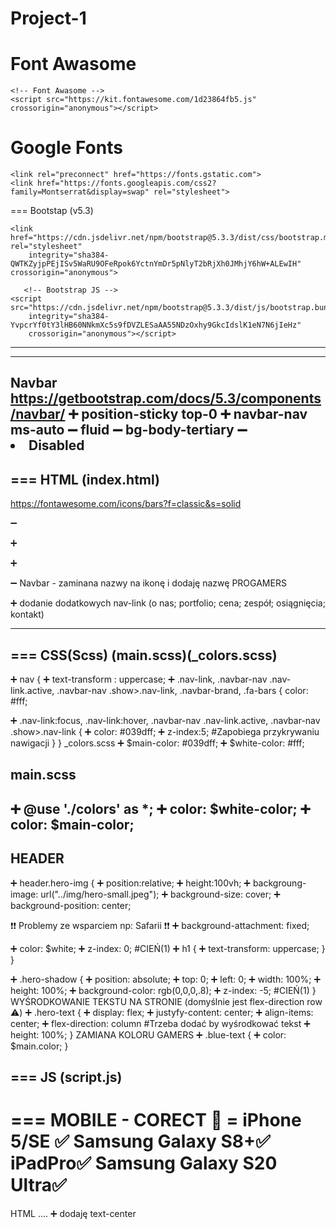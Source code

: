 # Project-1

Font Awasome 
===
    <!-- Font Awasome -->
    <script src="https://kit.fontawesome.com/1d23864fb5.js" crossorigin="anonymous"></script>

Google Fonts 
===
   <!-- Google - Font -->
    <link rel="preconnect" href="https://fonts.gstatic.com">
    <link href="https://fonts.googleapis.com/css2?family=Montserrat&display=swap" rel="stylesheet">
===
Bootstap (v5.3)
   <!--Bootstrap CSS  -->
    <link href="https://cdn.jsdelivr.net/npm/bootstrap@5.3.3/dist/css/bootstrap.min.css" rel="stylesheet"
        integrity="sha384-QWTKZyjpPEjISv5WaRU9OFeRpok6YctnYmDr5pNlyT2bRjXh0JMhjY6hW+ALEwIH" crossorigin="anonymous">

       <!-- Bootstrap JS -->
    <script src="https://cdn.jsdelivr.net/npm/bootstrap@5.3.3/dist/js/bootstrap.bundle.min.js"
        integrity="sha384-YvpcrYf0tY3lHB60NNkmXc5s9fDVZLESaAA55NDzOxhy9GkcIdslK1eN7N6jIeHz"
        crossorigin="anonymous"></script> 
---

---
Navbar
https://getbootstrap.com/docs/5.3/components/navbar/
➕ position-sticky top-0
➕ navbar-nav ms-auto
➖ fluid
➖ bg-body-tertiary
➖                    <li class="nav-item">
                        <a class="nav-link disabled" aria-disabled="true">Disabled</a>
                    </li>
---


===
HTML (index.html)
---
https://fontawesome.com/icons/bars?f=classic&s=solid

➖                   <span class="navbar-toggler-icon"></span>

➕                   <i class="fa-solid fa-bars"></i>

➕               <i class="fa-solid fa-headset"></i>

➖ Navbar - zaminana nazwy na ikonę i dodaję nazwę PROGAMERS

➕  dodanie dodatkowych nav-link (o nas; portfolio; cena; zespół; osiągnięcia; kontakt)

---

===
CSS(Scss) (main.scss)(_colors.scss)
---
➕                     nav {
➕                       text-transform : uppercase;
➕                       .nav-link, .navbar-nav .nav-link.active, .navbar-nav .show>.nav-link, .navbar-brand, .fa-bars {
                            color: #fff;
                    
➕                        .nav-link:focus, .nav-link:hover, .navbar-nav .nav-link.active, .navbar-nav .show>.nav-link {
➕                         color: #039dff;
➕                         z-index:5;       #Zapobiega przykrywaniu nawigacji
                          }
                      }
_colors.scss
➕         $main-color: #039dff;
➕         $white-color: #fff;

main.scss
---
➕      @use './colors' as *;
➕         color: $white-color;
➕          color: $main-color;
---
HEADER
---
➕    header.hero-img {
➕        position:relative;
➕        height:100vh;
➕        backgroung-image: url("../img/hero-small.jpeg");
➕        background-size: cover;
➕         background-position: center;

 ❗❗ Problemy ze wsparciem np: Safarii ❗❗
➕        background-attachment: fixed;
  
➕         color: $white;
➕        z-index: 0;    #CIEŃ(1)
➕         h1 {
➕             text-transform: uppercase;
         }
      }

➕    .hero-shadow {
➕       position: absolute;
➕       top: 0;
➕       left: 0;
➕       width: 100%;
➕       height: 100%;
➕        background-color: rgb(0,0,0,.8);
➕        z-index: -5;   #CIEŃ(1)
     }
WYŚRODKOWANIE TEKSTU NA STRONIE (domyślnie jest flex-direction row ⚠️)
➕    .hero-text {
➕       display: flex;
➕       justyfy-content: center;
➕       align-items: center;
➕       flex-direction: column    #Trzeba dodać by wyśrodkować tekst
➕        height: 100%;
      }
ZAMIANA KOLORU GAMERS
➕        .blue-text {
➕        color: $main.color;
    }

===
JS (script.js)
---


===
MOBILE - CORECT 📱 = iPhone 5/SE ✅ Samsung Galaxy S8+✅ iPadPro✅ Samsung Galaxy S20 Ultra✅
===
HTML
....
➕  dodaję text-center      <div class="hero-text text-center">
